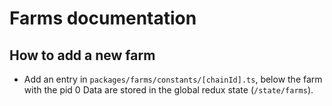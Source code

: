 # Farms documentation

## How to add a new farm

- Add an entry in `packages/farms/constants/[chainId].ts`, below the farm with the pid 0
Data are stored in the global redux state (`/state/farms`).
